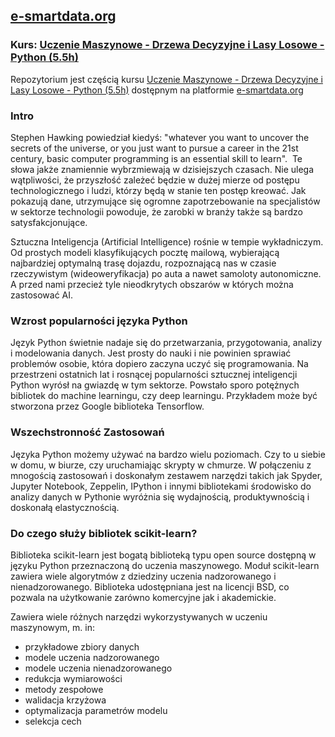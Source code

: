 ## [e-smartdata.org](https://e-smartdata.org/)
### Kurs: [Uczenie Maszynowe - Drzewa Decyzyjne i Lasy Losowe - Python (5.5h)](https://e-smartdata.teachable.com/p/uczenie-maszynowe-drzewa-decyzyjne-i-lasy-losowe-python)
Repozytorium jest częścią kursu [Uczenie Maszynowe - Drzewa Decyzyjne i Lasy Losowe - Python (5.5h)](https://e-smartdata.teachable.com/p/uczenie-maszynowe-drzewa-decyzyjne-i-lasy-losowe-python) dostępnym na platformie [e-smartdata.org](https://e-smartdata.org/)

### Intro

Stephen Hawking powiedział kiedyś: "whatever you want to uncover the secrets of the universe, or you just want to pursue a career in the 21st century, basic computer programming is an essential skill to learn".  Te słowa jakże znamiennie wybrzmiewają w dzisiejszych czasach. Nie ulega wątpliwości, że przyszłość zależeć będzie w dużej mierze od postępu technologicznego i ludzi, którzy będą w stanie ten postęp kreować. Jak pokazują dane, utrzymujące się ogromne zapotrzebowanie na specjalistów w sektorze technologii powoduje, że zarobki w branży także są bardzo satysfakcjonujące. 

Sztuczna Inteligencja (Artificial Intelligence) rośnie w tempie wykładniczym. Od prostych modeli klasyfikujących pocztę mailową, wybierającą najbardziej optymalną trasę dojazdu, rozpoznającą nas w czasie rzeczywistym (wideoweryfikacja) po auta a nawet samoloty autonomiczne. A przed nami przecież tyle nieodkrytych obszarów w których można zastosować AI.

### Wzrost popularności języka Python

Język Python świetnie nadaje się do przetwarzania, przygotowania, analizy i modelowania danych. Jest prosty do nauki i nie powinien sprawiać problemów osobie, która dopiero zaczyna uczyć się programowania. Na przestrzeni ostatnich lat i rosnącej popularności sztucznej inteligencji Python wyrósł na gwiazdę w tym sektorze. Powstało sporo potężnych bibliotek do machine learningu, czy deep learningu. Przykładem może być stworzona przez Google biblioteka Tensorflow.

### Wszechstronność Zastosowań

Języka Python możemy używać na bardzo wielu poziomach. Czy to u siebie w domu, w biurze, czy uruchamiając skrypty w chmurze. W połączeniu z mnogością zastosowań i doskonałym zestawem narzędzi takich jak Spyder, Jupyter Notebook, Zeppelin, IPython i innymi bibliotekami środowisko do analizy danych w Pythonie wyróżnia się wydajnością, produktywnością i doskonałą elastycznością.

### Do czego służy bibliotek scikit-learn?

Biblioteka scikit-learn jest bogatą biblioteką typu open source dostępną w języku Python przeznaczoną do uczenia maszynowego. Moduł scikit-learn zawiera wiele algorytmów z dziedziny uczenia nadzorowanego i nienadzorowanego. Biblioteka udostępniana jest na licencji BSD, co pozwala na użytkowanie zarówno komercyjne jak i akademickie. 

Zawiera wiele różnych narzędzi wykorzystywanych w uczeniu maszynowym, m. in:  
  * przykładowe zbiory danych  
  * modele uczenia nadzorowanego  
  * modele uczenia nienadzorowanego  
  * redukcja wymiarowości  
  * metody zespołowe  
  * walidacja krzyżowa  
  * optymalizacja parametrów modelu  
  * selekcja cech  
